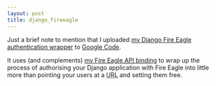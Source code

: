 ```yaml
---
layout: post
title: django_fireeagle
---
```

Just a brief note to mention that I uploaded [my Django Fire Eagle authentication wrapper][django_fireeagle] to [Google Code][].

It uses (and complements) [my Fire Eagle <abbr title="Application Programming Interface" class="caps">API</abbr> binding][fireeagle_api] to wrap up the process of authorising your Django application with Fire Eagle into little more than pointing your users at a <abbr title="Uniform Resource Locator" class="caps">URL</abbr> and setting them free.

[django_fireeagle]: http://django-fireeagle.googlecode.com/
[Google Code]: http://code.google.com/
[fireeagle_api]: http://fireeagle.yahoo.net/developer/code/python
